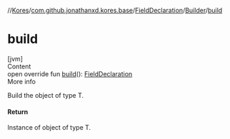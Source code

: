 //[Kores](../../../index.md)/[com.github.jonathanxd.kores.base](../../index.md)/[FieldDeclaration](../index.md)/[Builder](index.md)/[build](build.md)



# build  
[jvm]  
Content  
open override fun [build](build.md)(): [FieldDeclaration](../index.md)  
More info  


Build the object of type T.



#### Return  


Instance of object of type T.

  



